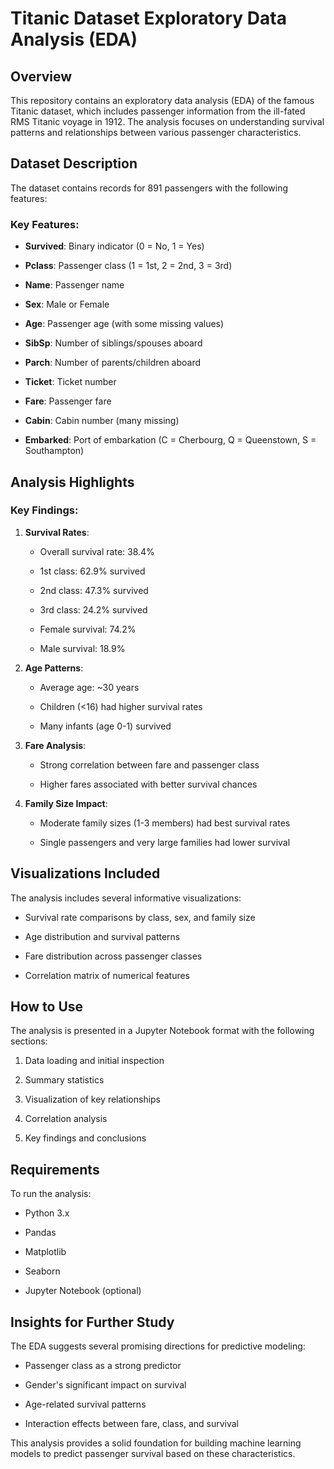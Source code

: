 Titanic Dataset Exploratory Data Analysis (EDA)
===============================================

Overview
--------

This repository contains an exploratory data analysis (EDA) of the famous Titanic dataset, which includes passenger information from the ill-fated RMS Titanic voyage in 1912. The analysis focuses on understanding survival patterns and relationships between various passenger characteristics.

Dataset Description
-------------------

The dataset contains records for 891 passengers with the following features:

### Key Features:

*   **Survived**: Binary indicator (0 = No, 1 = Yes)
    
*   **Pclass**: Passenger class (1 = 1st, 2 = 2nd, 3 = 3rd)
    
*   **Name**: Passenger name
    
*   **Sex**: Male or Female
    
*   **Age**: Passenger age (with some missing values)
    
*   **SibSp**: Number of siblings/spouses aboard
    
*   **Parch**: Number of parents/children aboard
    
*   **Ticket**: Ticket number
    
*   **Fare**: Passenger fare
    
*   **Cabin**: Cabin number (many missing)
    
*   **Embarked**: Port of embarkation (C = Cherbourg, Q = Queenstown, S = Southampton)
    

Analysis Highlights
-------------------

### Key Findings:

1.  **Survival Rates**:
    
    *   Overall survival rate: 38.4%
        
    *   1st class: 62.9% survived
        
    *   2nd class: 47.3% survived
        
    *   3rd class: 24.2% survived
        
    *   Female survival: 74.2%
        
    *   Male survival: 18.9%
        
2.  **Age Patterns**:
    
    *   Average age: ~30 years
        
    *   Children (<16) had higher survival rates
        
    *   Many infants (age 0-1) survived
        
3.  **Fare Analysis**:
    
    *   Strong correlation between fare and passenger class
        
    *   Higher fares associated with better survival chances
        
4.  **Family Size Impact**:
    
    *   Moderate family sizes (1-3 members) had best survival rates
        
    *   Single passengers and very large families had lower survival
        

Visualizations Included
-----------------------

The analysis includes several informative visualizations:

*   Survival rate comparisons by class, sex, and family size
    
*   Age distribution and survival patterns
    
*   Fare distribution across passenger classes
    
*   Correlation matrix of numerical features
    

How to Use
----------

The analysis is presented in a Jupyter Notebook format with the following sections:

1.  Data loading and initial inspection
    
2.  Summary statistics
    
3.  Visualization of key relationships
    
4.  Correlation analysis
    
5.  Key findings and conclusions
    

Requirements
------------

To run the analysis:

*   Python 3.x
    
*   Pandas
    
*   Matplotlib
    
*   Seaborn
    
*   Jupyter Notebook (optional)
    

Insights for Further Study
--------------------------

The EDA suggests several promising directions for predictive modeling:

*   Passenger class as a strong predictor
    
*   Gender's significant impact on survival
    
*   Age-related survival patterns
    
*   Interaction effects between fare, class, and survival
    

This analysis provides a solid foundation for building machine learning models to predict passenger survival based on these characteristics.